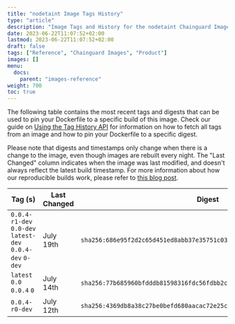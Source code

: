 ```yaml
---
title: "nodetaint Image Tags History"
type: "article"
description: "Image Tags and History for the nodetaint Chainguard Image"
date: 2023-06-22T11:07:52+02:00
lastmod: 2023-06-22T11:07:52+02:00
draft: false
tags: ["Reference", "Chainguard Images", "Product"]
images: []
menu:
  docs:
    parent: "images-reference"
weight: 700
toc: true
---
```


The following table contains the most recent tags and digests that can be used to pin your Dockerfile to a specific build of this image. Check our guide on [Using the Tag History API](/chainguard/chainguard-images/using-the-tag-history-api/) for information on how to fetch all tags from an image and how to pin your Dockerfile to a specific digest.

Please note that digests and timestamps only change when there is a change to the image, even though images are rebuilt every night. The "Last Changed" column indicates when the image was last modified, and doesn't always reflect the latest build timestamp. For more information about how our reproducible builds work, please refer to [this blog post](https://www.chainguard.dev/unchained/reproducing-chainguards-reproducible-image-builds).

| Tag (s)                                                    | Last Changed | Digest                                                                    |
|------------------------------------------------------------|--------------|---------------------------------------------------------------------------|
|  `0.0.4-r1-dev` `0.0-dev` `latest-dev` `0.0.4-dev` `0-dev` | July 19th    | `sha256:686e95f2d2c65d451ed8abb37e35751c0337e85b13dd24423fcc2be571ae57aa` |
|  `latest` `0.0` `0.0.4` `0`                                | July 14th    | `sha256:77b685960bfdddb81598316fdc56fdbb2c98c338a75398b61830be3bc7922637` |
|  `0.0.4-r0-dev`                                            | July 12th    | `sha256:4369db8a38c27be0befd680aacac72e25ce92436cce82e29eb0fe3ca34822037` |
